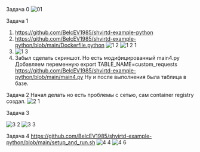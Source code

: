 Задача 0
![01](https://github.com/user-attachments/assets/62a4876c-f1e6-4591-a056-e607b161ca70)


Задача 1

1. https://github.com/BelcEV1985/shvirtd-example-python
2. https://github.com/BelcEV1985/shvirtd-example-python/blob/main/Dockerfile.python
![1 2](https://github.com/user-attachments/assets/7060fa32-21f5-41a7-80c3-ab07ddca7f47)
![1 2 1](https://github.com/user-attachments/assets/f22910ce-523a-4a0b-9d01-3b830fbc29f5)
3. ![1 3](https://github.com/user-attachments/assets/73788cb5-f36d-4368-8847-ddc2f0cfc421)
4. Забыл сделать скриншот. Но есть модифицированный main4.py
Добавляем переменную export TABLE_NAME=custom_requests
https://github.com/BelcEV1985/shvirtd-example-python/blob/main/main4.py
Ну и после выполнения была таблица в базе.


Задача 2
Начал делать но есть проблемы с сетью, сам container registry создал.
![2 1](https://github.com/user-attachments/assets/ec6079cd-5fca-4675-9331-64b2c8833ce1)


Задача 3

![3 2](https://github.com/user-attachments/assets/3e342961-f4df-4642-b5e5-6885ee5647d1)
![3 3](https://github.com/user-attachments/assets/d184df69-89fc-42ef-b0ec-7cb232dc380c)

Задача 4
https://github.com/BelcEV1985/shvirtd-example-python/blob/main/setup_and_run.sh
![4 4](https://github.com/user-attachments/assets/79077a14-0361-4b9c-8d8c-519675135e45)
![4 6](https://github.com/user-attachments/assets/01384f72-c335-4208-9621-302b0904dfc1)
